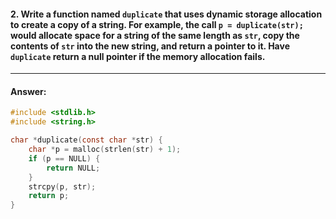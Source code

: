 #### 2. Write a function named `duplicate` that uses dynamic storage allocation to create a copy of a string. For example, the call `p = duplicate(str);` would allocate space for a string of the same length as `str`, copy the contents of `str` into the new string, and return a pointer to it. Have `duplicate` return a null pointer if the memory allocation fails.

---

#### Answer:

```c
#include <stdlib.h>
#include <string.h>

char *duplicate(const char *str) {
    char *p = malloc(strlen(str) + 1);
    if (p == NULL) {
        return NULL;
    }
    strcpy(p, str);
    return p;
}
```
